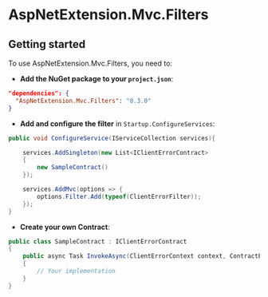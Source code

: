 # AspNetExtension.Mvc.Filters

## Getting started

To use AspNetExtension.Mvc.Filters, you need to:

  - **Add the NuGet package to your `project.json`**:

```json
"dependencies": {
  "AspNetExtension.Mvc.Filters": "0.3.0"
}
```

  - **Add and configure the filter** in `Startup.ConfigureServices`:

```csharp
public void ConfigureService(IServiceCollection services){

    services.AddSingleton(new List<IClientErrorContract>
	{
	    new SampleContract()
	});

    services.AddMvc(options => {
	    options.Filter.Add(typeof(ClientErrorFilter));
	});
}
```

  - **Create your own Contract**:

```csharp
public class SampleContract : IClientErrorContract
{
    public async Task InvokeAsync(ClientErrorContext context, ContractExecutionDelegate next)
	{
	    // Your implementation
	}
}
```
